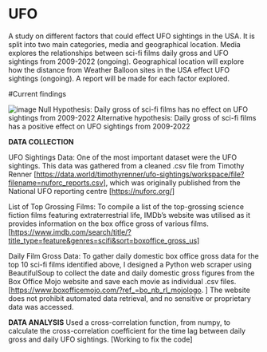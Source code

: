 # UFO
A study on different factors that could effect UFO sightings in the USA.
It is split into two main categories, media and geographical location.
Media explores the relationships between sci-fi films daily gross and UFO sightings from 2009-2022 (ongoing).
Geographical location will explore how the distance from Weather Balloon sites in the USA effect UFO sightings (ongoing).
A report will be made for each factor explored.




#Current findings


![image](https://github.com/slissors/UFO/assets/93544397/a02d2218-7d60-48e4-b7a7-572dd8d4204c)
Null Hypothesis: Daily gross of sci-fi films has no effect on UFO sightings from 2009-2022
Alternative hypothesis: Daily gross of sci-fi films has a positive effect on UFO sightings from 2009-2022



**DATA COLLECTION**

UFO Sightings Data:
One of the most important dataset were the UFO sightings. This data was gathered from a cleaned .csv file from Timothy Renner [https://data.world/timothyrenner/ufo-sightings/workspace/file?filename=nuforc_reports.csv], which was originally published from the National UFO reporting centre [https://nuforc.org/]

List of Top Grossing Films:
To compile a list of the top-grossing science fiction films featuring extraterrestrial life, IMDb’s website was utilised as it provides information on the box office gross of various films. 
[https://www.imdb.com/search/title/?title_type=feature&genres=scifi&sort=boxoffice_gross_us]

Daily Film Gross Data:
To gather daily domestic box office gross data for the top 10 sci-fi films identified above, I designed a Python web scraper using BeautifulSoup to collect the date and daily domestic gross figures from the Box Office Mojo website and save each movie as individual .csv files.
 [https://www.boxofficemojo.com/?ref_=bo_nb_rl_mojologo. ]
The website does not prohibit automated data retrieval, and no sensitive or proprietary data was accessed. 

**DATA ANALYSIS**
Used a cross-correlation function, from numpy, to calculate the cross-correlation coefficient for the time lag between daily gross and daily UFO sightings.
[Working to fix the code]
